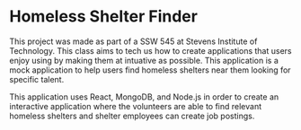 # Homeless Shelter Finder
This project was made as part of a SSW 545 at Stevens Institute of Technology. This class aims to tech us how to create applications that users enjoy using by making them at intuative as possible. This application is a mock application to help users find homeless shelters near them looking for specific talent.

This application uses React, MongoDB, and Node.js in order to create an interactive application where the volunteers are able to find relevant homeless shelters and shelter employees can create job postings.
